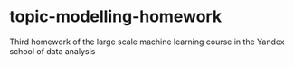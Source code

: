 # topic-modelling-homework
Third homework of the large scale machine learning course in the Yandex school of data analysis
